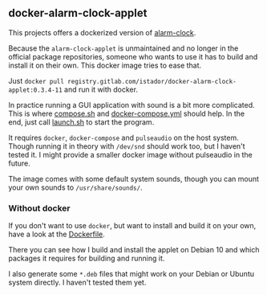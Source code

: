 ## docker-alarm-clock-applet

This projects offers a dockerized version of [alarm-clock](https://github.com/joh/alarm-clock).

Because the `alarm-clock-applet` is unmaintained and no longer in the official package repositories, someone who wants to use it has to build and install it on their own.
This docker image tries to ease that.

Just `docker pull registry.gitlab.com/istador/docker-alarm-clock-applet:0.3.4-11` and run it with docker.

In practice running a GUI application with sound is a bit more complicated.
This is where [compose.sh](./compose.sh) and [docker-compose.yml](docker-compose.yml) should help.
In the end, just call [launch.sh](./launch.sh) to start the program.

It requires `docker`, `docker-compose` and `pulseaudio` on the host system.
Though running it in theory with `/dev/snd` should work too, but I haven't tested it. I might provide a smaller docker image without pulseaudio in the future.

The image comes with some default system sounds, though you can mount your own sounds to `/usr/share/sounds/`.


### Without docker

If you don't want to use `docker`, but want to install and build it on your own, have a look at the [Dockerfile](./Dockerfile). 

There you can see how I build and install the applet on Debian 10 and which packages it requires for building and running it.

I also generate some `*.deb` files that might work on your Debian or Ubuntu system directly. I haven't tested them yet.
